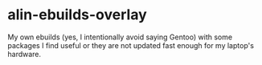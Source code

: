 alin-ebuilds-overlay
====================
My own ebuilds (yes, I intentionally avoid saying Gentoo) with some packages I find useful or they are not updated fast enough for my laptop's hardware.
